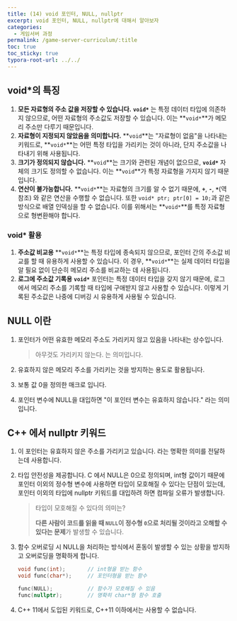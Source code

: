 ```yaml
---
title: (14) void 포인터, NULL, nullptr
excerpt: void 포인터, NULL, nullptr에 대해서 알아보자
categories: 
  - 게임서버 과정
permalink: /game-server-curriculum/:title
toc: true
toc_sticky: true
typora-root-url: ../../
---
```




## void*의 특징

1. **모든 자료형의 주소 값을 저장할 수 있습니다.**
   **`void*`** 는 특정 데이터 타입에 의존하지 않으므로, 어떤 자료형의 주소값도 저장할 수 있습니다. 이는 **`void*`**가 메모리 주소만 다루기 때문입니다.
2. **자료형이 지정되지 않았음을 의미합니다.**
   **`void`**는 "자료형이 없음"을 나타내는 키워드로, **`void*`**는 어떤 특정 타입을 가리키는 것이 아니라, 단지 주소값을 나타내기 위해 사용됩니다.
3. **크기가 정의되지 않습니다.**
   **`void`**는 크기와 관련된 개념이 없으므로, **`void*`** 자체의 크기도 정의할 수 없습니다. 이는 **`void`**가 특정 자료형을 가지지 않기 때문입니다.
4. **연산이 불가능합니다.**
   **`void*`**는 자료형의 크기를 알 수 없기 때문에, **`+`**, **`-`**, **`*`**(역참조) 와 같은 연산을 수행할 수 없습니다. 또한 `void* ptr; ptr[0] = 10;`과 같은 방식으로 배열 인덱싱을 할 수 없습니다. 이를 위해서는 **`void*`**를 특정 자료형으로 형변환해야 합니다.

### void* 활용

1. **주소값 비교용**
   **`void*`**는 특정 타입에 종속되지 않으므로, 포인터 간의 주소값 비교를 할 때 유용하게 사용할 수 있습니다. 이 경우, **`void*`**는 실제 데이터 타입을 알 필요 없이 단순히 메모리 주소를 비교하는 데 사용됩니다.
2. **로그에 주소값 기록용**
   **`void*`** 포인터는 특정 데이터 타입을 갖지 않기 때문에, 로그에서 메모리 주소를 기록할 때 타입에 구애받지 않고 사용할 수 있습니다. 이렇게 기록된 주소값은 나중에 디버깅 시 유용하게 사용될 수 있습니다.

## NULL 이란

1. 포인터가 어떤 유효한 메모리 주소도 가리키지 않고 있음을 나타내는 상수입니다.

   > 아무것도 가리키지 않는다. 는 의미입니다.

2. 유효하지 않은 메모리 주소를 가리키는 것을 방지하는 용도로 활용됩니다.

3. 보통 값 0을 정의한 매크로 입니다.

1.  포인터 변수에 NULL을 대입하면 "이 포인터 변수는 유효하지 않습니다." 라는 의미입니다.

## C++ 에서 nullptr 키워드

1. 이 포인터는 유효하지 않은 주소를 가리키고 있습니다. 라는 명확한 의미를 전달하는데 사용합니다.

2. 타입 안전성을 제공합니다. C 에서 NULL은 0으로 정의되며, int형 값이기 때문에 포인터 이외의 정수형 변수에 사용하면 타입이 모호해질 수 있다는 단점이 있는데, 포인터 이외의 타입에 nullptr 키워드를 대입하려 하면 컴파일 오류가 발생합니다. 

   > 타입이 모호해질 수 있다의 의미는?
   >
   > **다른 사람이 코드를 읽을 때 `NULL`이 정수형 `0`으로 처리될 것이라고 오해할 수 있다는 문제**가 발생할 수 있습니다.

3. 함수 오버로딩 시 NULL을 처리하는 방식에서 혼동이 발생할 수 있는 상황을 방지하고 오버로딩을 명확하게 합니다.
   ~~~cpp
   void func(int);       // int형을 받는 함수
   void func(char*);     // 포인터형을 받는 함수
   
   func(NULL);           // 함수가 모호해질 수 있음
   func(nullptr);        // 명확히 char*형 함수 호출
   ~~~

4. C++ 11에서 도입된 키워드로, C++11 이하에서는 사용할 수 없습니다.
